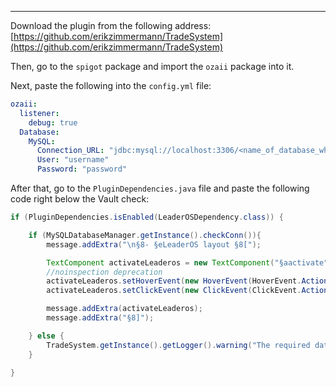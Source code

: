 
---

Download the plugin from the following address:
[https://github.com/erikzimmermann/TradeSystem](https://github.com/erikzimmermann/TradeSystem)

Then, go to the `spigot` package and import the `ozaii` package into it.

Next, paste the following into the `config.yml` file:

```yaml
ozaii:
  listener:
    debug: true
  Database:
    MySQL:
      Connection_URL: "jdbc:mysql://localhost:3306/<name_of_database_where_leaderos_is>?useSSL=false&autoReconnect=true"
      User: "username"
      Password: "password"
```

After that, go to the `PluginDependencies.java` file and paste the following code right below the Vault check:

```java
if (PluginDependencies.isEnabled(LeaderOSDependency.class)) {

    if (MySQLDatabaseManager.getInstance().checkConn()){
        message.addExtra("\n§8- §eLeaderOS layout §8[");

        TextComponent activateLeaderos = new TextComponent("§aactivate");
        //noinspection deprecation
        activateLeaderos.setHoverEvent(new HoverEvent(HoverEvent.Action.SHOW_TEXT, new BaseComponent[] {new TextComponent("§8» §aActivate the LeaderOS layout §8«")}));
        activateLeaderos.setClickEvent(new ClickEvent(ClickEvent.Action.RUN_COMMAND, "/tradesystem layout activate " + DefaultLeaderosPattern.NAME));

        message.addExtra(activateLeaderos);
        message.addExtra("§8]");

    } else {
        TradeSystem.getInstance().getLogger().warning("The required database connection for LeaderOS credits could not be established, so it cannot be used.");
    }

}
```

